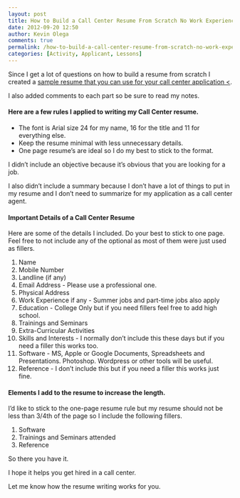 ```yaml
---
layout: post
title: How to Build a Call Center Resume From Scratch No Work Experience
date: 2012-09-20 12:50
author: Kevin Olega
comments: true
permalink: /how-to-build-a-call-center-resume-from-scratch-no-work-experience/
categories: [Activity, Applicant, Lessons]
---
```

Since I get a lot of questions on how to build a resume from scratch I created a [sample resume that you can use for your call center application <](https://www.evernote.com/l/AI5b2_jFRg5BYbHXWJkLvs5STS9EjsNbh2o).

I also added comments to each part so be sure to read my notes.

#### Here are a few rules I applied to writing my Call Center resume.

- The font is Arial size 24 for my name, 16 for the title and 11 for everything else.
- Keep the resume minimal with less unnecessary details.
- One page resume’s are ideal so I do my best to stick to the format.

I didn’t include an objective because it’s obvious that you are looking for a job.

I also didn’t include a summary because I don’t have a lot of things to put in my resume and I don’t need to summarize for my application as a call center agent.

#### Important Details of a Call Center Resume

Here are some of the details I included. Do your best to stick to one page. Feel free to not include any of the optional as most of them were just used as fillers.

1.  Name
2.  Mobile Number
3.  Landline (if any)
4.  Email Address - Please use a professional one.
5.  Physical Address
6.  Work Experience if any - Summer jobs and part-time jobs also apply
7.  Education - College Only but if you need fillers feel free to add high school.
8.  Trainings and Seminars
9.  Extra-Curricular Activities
10.  Skills and Interests - I normally don’t include this these days but if you need a filler this works too.
11.  Software - MS, Apple or Google Documents, Spreadsheets and Presentations. Photoshop. Wordpress or other tools will be useful.
12.  Reference - I don’t include this but if you need a filler this works just fine.

#### Elements I add to the resume to increase the length.

I’d like to stick to the one-page resume rule but my resume should not be less than 3/4th of the page so I include the following fillers.

1.  Software
2.  Trainings and Seminars attended
3.  Reference

So there you have it. 

I hope it helps you get hired in a call center. 

Let me know how the resume writing works for you.

